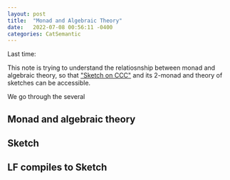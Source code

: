 ```yaml
---
layout: post
title:  "Monad and Algebraic Theory"
date:   2022-07-08 00:56:11 -0400
categories: CatSemantic
---
```


Last time:

This note is trying to understand the relatiosnship between monad and algebraic theory, so that ["Sketch on CCC"](https://arxiv.org/abs/2012.10783) and its 2-monad and theory of sketches can be accessible. 

We go through the several 

## Monad and algebraic theory

## Sketch

## LF compiles to Sketch